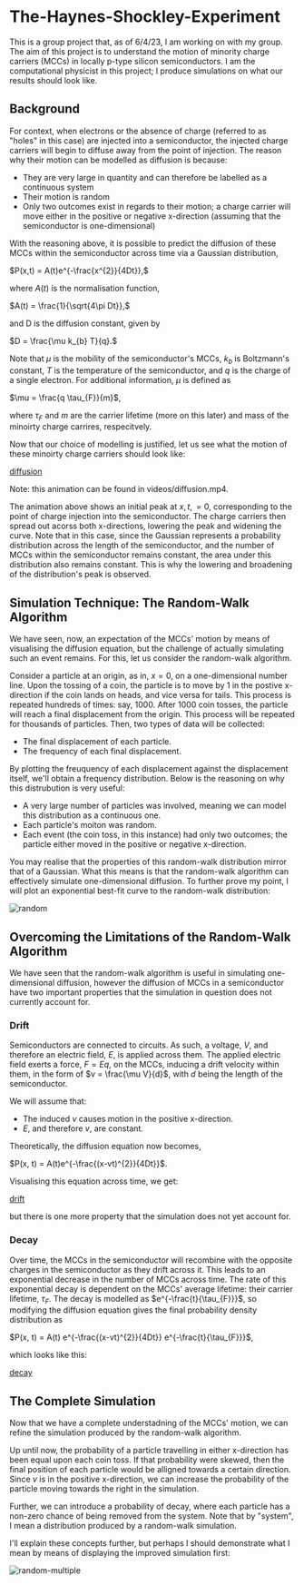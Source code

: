 # The-Haynes-Shockley-Experiment

This is a group project that, as of 6/4/23, I am working on with my group. The aim of this project is to understand the motion of minority charge carriers (MCCs) in locally p-type silicon semiconductors. I am the computational physicist in this project; I produce simulations on what our results should look like.

## Background

For context, when electrons or the absence of charge (referred to as "holes" in this case) are injected into a semiconductor, the injected charge carriers will begin to diffuse away from the point of injection. The reason why their motion can be modelled as diffusion is because:

* They are very large in quantity and can therefore be labelled as a continuous system
* Their motion is random
* Only two outcomes exist in regards to their motion; a charge carrier will move either in the positive or negative x-direction (assuming that the semiconductor is one-dimensional)

With the reasoning above, it is possible to predict the diffusion of these MCCs within the semiconductor across time via a Gaussian distribution,

$P(x,t) = A(t)e^{-\frac{x^{2}}{4Dt}},$

where $A(t)$ is the normalisation function,

$A(t) = \frac{1}{\sqrt{4\pi Dt}},$

and D is the diffusion constant, given by

$D = \frac{\mu k_{b} T}{q}.$

Note that $\mu$ is the mobility of the semiconductor's MCCs, $k_{b}$ is Boltzmann's constant, $T$ is the temperature of the semiconductor, and $q$ is the charge of a single electron. For additional information, $\mu$ is defined as

$\mu = \frac{q \tau_{F}}{m}$,

where $\tau_{F}$ and $m$ are the carrier lifetime (more on this later) and mass of the minoirty charge carrires, respecitvely.

Now that our choice of modelling is justified, let us see what the motion of these minoirty charge carriers should look like:

[diffusion](https://user-images.githubusercontent.com/102374376/226909400-230ca4e8-aa51-4044-b80e-1f2a0e5b17b2.mp4)

Note: this animation can be found in videos/diffusion.mp4.

The animation above shows an initial peak at $x, t, = 0$, corresponding to the point of charge injection into the semiconductor. The charge carriers then spread out acorss both x-directions, lowering the peak and widening the curve. Note that in this case, since the Gaussian represents a probability distribution across the length of the semiconductor, and the number of MCCs within the semiconductor remains constant, the area under this distribution also remains constant. This is why the lowering and broadening of the distribution's peak is observed.

## Simulation Technique: The Random-Walk Algorithm

We have seen, now, an expectation of the MCCs' motion by means of visualising the diffusion equation, but the challenge of actually simulating such an event remains. For this, let us consider the random-walk algorithm.

Consider a particle at an origin, as in, $x = 0$, on a one-dimensional number line. Upon the tossing of a coin, the particle is to move by 1 in the postive x-direction if the coin lands on heads, and vice versa for tails. This process is repeated hundreds of times: say, 1000. After 1000 coin tosses, the particle will reach a final displacement from the origin. This process will be repeated for thousands of particles. Then, two types of data will be collected:

* The final displacement of each particle.
* The frequency of each final displacement.

By plotting the freuquency of each displacement against the displacement itself, we'll obtain a frequency distribution. Below is the reasoning on why this distrubution is very useful:

* A very large number of particles was involved, meaning we can model this distribution as a continuous one.
* Each particle's moiton was random.
* Each event (the coin toss, in this instance) had only two outcomes; the particle either moved in the positive or negative x-direction.

You may realise that the properties of this random-walk distribution mirror that of a Gaussian. What this means is that the random-walk algorithm can effectively simulate one-dimensional diffusion. To further prove my point, I will plot an exponential best-fit curve to the random-walk distribution:

![random](https://user-images.githubusercontent.com/102374376/230256953-c3636941-6a23-4906-9922-737db680612b.png)

## Overcoming the Limitations of the Random-Walk Algorithm

We have seen that the random-walk algorithm is useful in simulating one-dimensional diffusion, however the diffusion of MCCs in a semiconductor have two important properties that the simulation in question does not currently account for.

### Drift

Semiconductors are connected to circuits. As such, a voltage, $V$,  and therefore an electric field, $E$, is applied across them. The applied electric field exerts a force, $F = Eq$, on the MCCs, inducing a drift velocity within them, in the form of $v = \frac{\mu V}{d}$, with $d$ being the length of the semiconductor.

We will assume that:

* The induced $v$ causes motion in the positive x-direction.
* $E$, and therefore $v$, are constant.

Theoretically, the diffusion equation now becomes,

$P(x, t) = A(t)e^{-\frac{(x-vt)^{2}}{4Dt}}$.

Visualising this equation across time, we get:

[drift](https://user-images.githubusercontent.com/102374376/230268308-19da0f77-2418-4a13-bbb4-222c683b98f3.mp4)

but there is one more property that the simulation does not yet account for.

### Decay

Over time, the MCCs in the semiconductor will recombine with the opposite charges in the semiconductor as they drift across it. This leads to an exponential decrease in the number of MCCs across time. The rate of this exponential decay is dependent on the MCCs' average lifetime: their carrier lifetime, $\tau_{F}$. The decay is modelled as $e^{-\frac{t}{\tau_{F}}}$, so modifying the diffusion equation gives the final probability density distribution as

$P(x, t) = A(t) e^{-\frac{(x-vt)^{2}}{4Dt}} e^{-\frac{t}{\tau_{F}}}$,

which looks like this:

[decay](https://user-images.githubusercontent.com/102374376/230268628-0a113ab1-6e9d-419d-9f95-5dbf92b53511.mp4)

## The Complete Simulation

Now that we have a complete understadning of the MCCs' motion, we can refine the simulation produced by the random-walk algorithm.

Up until now, the probability of a particle travelling in either x-direction has been equal upon each coin toss. If that probability were skewed, then the final position of each particle would be alligned towards a certain direction. Since $v$ is in the positive x-direction, we can increase the probability of the particle moving towards the right in the simulation.

Further, we can introduce a probability of decay, where each particle has a non-zero chance of being removed from the system. Note that by "system", I mean a distribution produced by a random-walk simulation.

I'll explain these concepts further, but perhaps I should demonstrate what I mean by means of displaying the improved simulation first:

![random-multiple](https://user-images.githubusercontent.com/102374376/230269761-6c6b0a62-241a-4d78-b9dc-cb5aacae6f47.png)

